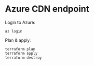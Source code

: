 # Azure CDN endpoint

Login to Azure:

```shell
az login
```

Plan & apply:

```shell
terraform plan
terraform apply
terraform destroy
```
